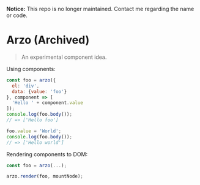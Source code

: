 **Notice:** This repo is no longer maintained.  Contact me regarding the name or code.

# Arzo (Archived)
> An experimental component idea.

Using components:
```javascript
const foo = arzo({
  el: 'div',
  data: {value: 'foo'}
}, component => [
  'Hello ' + component.value
]);
console.log(foo.body());
// => ['Hello foo']

foo.value = 'World';
console.log(foo.body());
// => ['Hello world']
```

Rendering components to DOM:
```javascript
const foo = arzo(...);

arzo.render(foo, mountNode);
```
